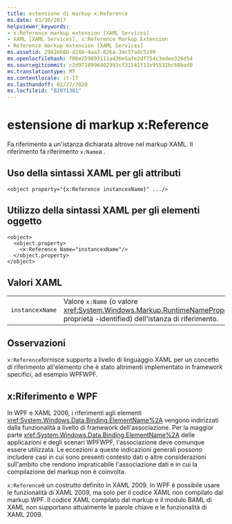 ```yaml
---
title: estensione di markup x:Reference
ms.date: 03/30/2017
helpviewer_keywords:
- x:Reference markup extension [XAML Services]
- XAML [XAML Services], x:Reference Markup Extension
- Reference markup extension [XAML Services]
ms.assetid: 2982e68b-d26b-4aa3-826a-34c57a9c5199
ms.openlocfilehash: f06e259893111a436e5afe2df754c3edee326d54
ms.sourcegitcommit: c2d9718996402993cf31541f11e95531bc68bad0
ms.translationtype: MT
ms.contentlocale: it-IT
ms.lasthandoff: 02/27/2020
ms.locfileid: "82071381"
---
```

# <a name="xreference-markup-extension"></a>estensione di markup x:Reference

Fa riferimento a un'istanza dichiarata altrove nel markup XAML. Il riferimento fa riferimento `x:Name`a .

## <a name="xaml-attribute-usage"></a>Uso della sintassi XAML per gli attributi

```xaml
<object property="{x:Reference instancexName}" .../>
```

## <a name="xaml-object-element-usage"></a>Utilizzo della sintassi XAML per gli elementi oggetto

```xaml
<object>
  <object.property>
    <x:Reference Name="instancexName"/>
  </object.property>
</object>
```

## <a name="xaml-values"></a>Valori XAML

|||
|-|-|
|`instancexName`|Valore `x:Name` (o valore <xref:System.Windows.Markup.RuntimeNamePropertyAttribute>della proprietà -identified) dell'istanza di riferimento.|

## <a name="remarks"></a>Osservazioni

`x:Reference`fornisce supporto a livello di linguaggio XAML per un concetto di riferimento all'elemento che è stato altrimenti implementato in framework specifici, ad esempio WPFWPF.

## <a name="xreference-and-wpf"></a>x:Riferimento e WPF

In WPF e XAML 2006, i riferimenti agli elementi <xref:System.Windows.Data.Binding.ElementName%2A> vengono indirizzati dalla funzionalità a livello di framework dell'associazione. Per la maggior parte <xref:System.Windows.Data.Binding.ElementName%2A> delle applicazioni e degli scenari WPFWPF, l'associazione deve comunque essere utilizzata. Le eccezioni a queste indicazioni generali possono includere casi in cui sono presenti contesto dati o altre considerazioni sull'ambito che rendono impraticabile l'associazione dati e in cui la compilazione del markup non è coinvolta.

`x:Reference`è un costrutto definito in XAML 2009. In WPF è possibile usare le funzionalità di XAML 2009, ma solo per il codice XAML non compilato dal markup WPF. Il codice XAML compilato dal markup e il modulo BAML di XAML non supportano attualmente le parole chiave e le funzionalità di XAML 2009.
